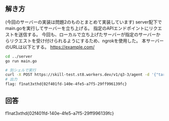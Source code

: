 ## 解き方
(今回のサーバーの実装は問題2のものとまとめて実装しています)
server配下でmain.goを実行してサーバーを立ち上げる。
指定のAPIエンドポイントにリクエストを送信する。
今回も、ローカルで立ち上げたサーバーが指定のサーバーからリクエストを受け付けられるようにするため、ngrokを使用した。
本サーバーのURLは以下とする。
https://example.com/

```bash
cd ../server
go run main.go

# 別シェルで実行
curl -X POST https://skill-test.st8.workers.dev/v1/q3-3/agent -d '{"target":"https://example.com/api/"}'
# 出力
flag: f1nat3xthd{02f401fd-140e-4fe5-a7f5-29ff996139fc}
```

## 回答
f1nat3xthd{02f401fd-140e-4fe5-a7f5-29ff996139fc}
